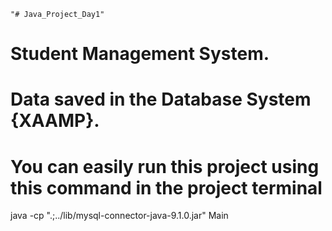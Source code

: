     "# Java_Project_Day1"    
# Student Management System. 
# Data saved in the Database System {XAAMP}.
# You can easily run this project using this command in the project terminal
 java -cp ".;../lib/mysql-connector-java-9.1.0.jar" Main      
